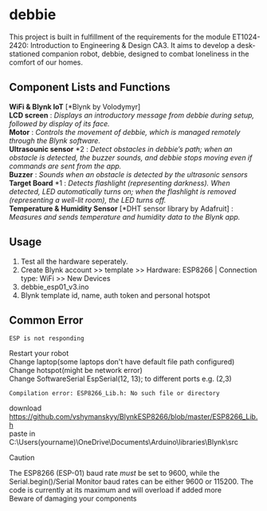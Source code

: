 # debbie
This project is built in fulfillment of the requirements for the module ET1024-2420: Introduction to Engineering &amp; Design CA3. 
It aims to develop a desk-stationed companion robot, debbie, designed to combat loneliness in the comfort of our homes.  

## Component Lists and Functions
**WiFi & Blynk IoT** [*Blynk by Volodymyr]  
**LCD screen** : *Displays an introductory message from debbie during setup, followed by display of its face.*    
**Motor** : *Controls the movement of debbie, which is managed remotely through the Blynk software.*    
**Ultrasounic sensor** *2 : *Detect obstacles in debbie’s path; when an obstacle is detected, the buzzer sounds, and debbie stops moving even if commands are sent from the app.*  
**Buzzer** : *Sounds when an obstacle is detected by the ultrasonic sensors*  
**Target Board** *1 : *Detects flashlight (representing darkness). When detected, LED automatically turns on; when the flashlight is removed (representing a well-lit room), the LED turns off.*  
**Temperature & Humidity Sensor** [*DHT sensor library by Adafruit] : *Measures and sends temperature and humidity data to the Blynk app.*   

## Usage
1) Test all the hardware seperately.  
2) Create Blynk account >> template >> Hardware: ESP8266 | Connection type: WiFi >> New Devices  
3) debbie_esp01_v3.ino
4) Blynk template id, name, auth token and personal hotspot  

## Common Error
```
ESP is not responding
```
Restart your robot  
Change laptop(some laptops don't have default file path configured)  
Change hotspot(might be network error)  
Change SoftwareSerial EspSerial(12, 13); to different ports e.g. (2,3)  
```
Compilation error: ESP8266_Lib.h: No such file or directory
```
download https://github.com/vshymanskyy/BlynkESP8266/blob/master/ESP8266_Lib.h  
paste in C:\Users\(yourname)\OneDrive\Documents\Arduino\libraries\Blynk\src  


> [!CAUTION]  
The ESP8266 (ESP-01) baud rate *must* be set to 9600, while the Serial.begin()/Serial Monitor baud rates can be either 9600 or 115200.
The code is currently at its maximum and will overload if added more  
Beware of damaging your components  








